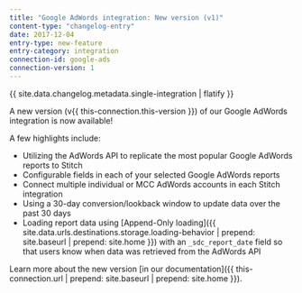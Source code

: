 ```yaml
---
title: "Google AdWords integration: New version (v1)"
content-type: "changelog-entry"
date: 2017-12-04
entry-type: new-feature
entry-category: integration
connection-id: google-ads 
connection-version: 1
---
```

{{ site.data.changelog.metadata.single-integration | flatify }}

A new version (v{{ this-connection.this-version }}) of our Google AdWords integration is now available!

A few highlights include:

- Utilizing the AdWords API to replicate the most popular Google AdWords reports to Stitch
- Configurable fields in each of your selected Google AdWords reports 
- Connect multiple individual or MCC AdWords accounts in each Stitch integration
- Using a 30-day conversion/lookback window to update data over the past 30 days
- Loading report data using [Append-Only loading]({{ site.data.urls.destinations.storage.loading-behavior | prepend: site.baseurl | prepend: site.home }}) with an `_sdc_report_date` field so that users know when data was retrieved from the AdWords API

Learn more about the new version [in our documentation]({{ this-connection.url | prepend: site.baseurl | prepend: site.home }}).